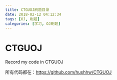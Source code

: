 ```yaml
---
title: CTGUOJ刷题目录
date: 2018-02-12 04:12:34
tags: [OJ, 刷题]
categories: [学习, OJ刷题]
---
```



# CTGUOJ

Record my code in CTGUOJ

所有代码都在：https://github.com/hushhw/CTGUOJ